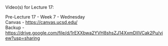 Video(s) for Lecture 17:

Pre-Lecture 17 - Week 7 - Wednesday  
Canvas - https://canvas.ucsd.edu/  
Backup - https://drive.google.com/file/d/1rEXXbwa2YVH8shsZJ14XxmDIIVCak2Pu/view?usp=sharing